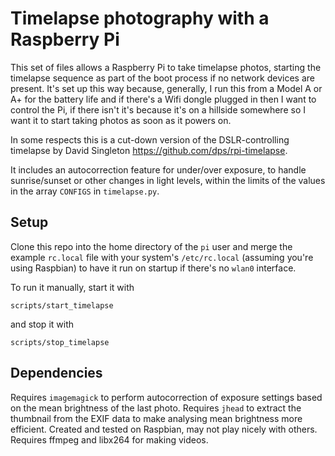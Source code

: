 Timelapse photography with a Raspberry Pi
=========================================

This set of files allows a Raspberry Pi to take timelapse photos, starting the
timelapse sequence as part of the boot process if no network devices are
present. It's set up this way because, generally, I run this from a Model A or
A+ for the battery life and if there's a Wifi dongle plugged in then I want to
control the Pi, if there isn't it's because it's on a hillside somewhere so I
want it to start taking photos as soon as it powers on.

In some respects this is a cut-down version of the DSLR-controlling timelapse
by David Singleton <https://github.com/dps/rpi-timelapse>.

It includes an autocorrection feature for under/over exposure, to handle
sunrise/sunset or other changes in light levels, within the limits of the
values in the array `CONFIGS` in `timelapse.py`.


Setup
-----

Clone this repo into the home directory of the `pi` user and merge the example
`rc.local` file with your system's `/etc/rc.local` (assuming you're using
Raspbian) to have it run on startup if there's no `wlan0` interface.

To run it manually, start it with

```Shell
scripts/start_timelapse
```

and stop it with

```Shell
scripts/stop_timelapse
```

Dependencies
------------

Requires `imagemagick` to perform autocorrection of exposure settings based on
the mean brightness of the last photo. Requires `jhead` to extract the
thumbnail from the EXIF data to make analysing mean brightness more efficient.
Created and tested on Raspbian, may not play nicely with others. Requires
ffmpeg and libx264 for making videos.
